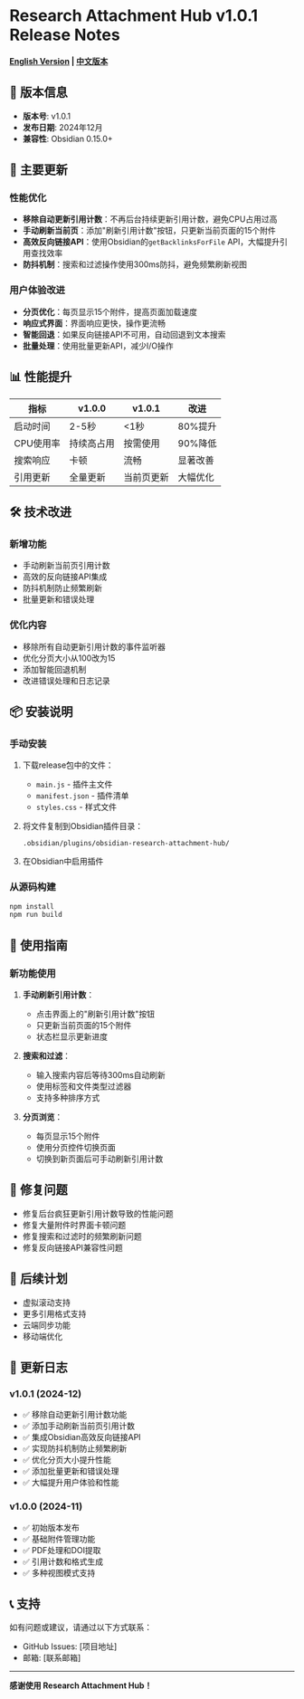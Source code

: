# Research Attachment Hub v1.0.1 Release Notes

**[English Version](RELEASE_NOTES_v1.0.1_EN.md) | [中文版本](RELEASE_NOTES_v1.0.1.md)**

## 🚀 版本信息
- **版本号**: v1.0.1
- **发布日期**: 2024年12月
- **兼容性**: Obsidian 0.15.0+

## 🎯 主要更新

### 性能优化
- **移除自动更新引用计数**：不再后台持续更新引用计数，避免CPU占用过高
- **手动刷新当前页**：添加"刷新引用计数"按钮，只更新当前页面的15个附件
- **高效反向链接API**：使用Obsidian的`getBacklinksForFile` API，大幅提升引用查找效率
- **防抖机制**：搜索和过滤操作使用300ms防抖，避免频繁刷新视图

### 用户体验改进
- **分页优化**：每页显示15个附件，提高页面加载速度
- **响应式界面**：界面响应更快，操作更流畅
- **智能回退**：如果反向链接API不可用，自动回退到文本搜索
- **批量处理**：使用批量更新API，减少I/O操作

## 📊 性能提升

| 指标 | v1.0.0 | v1.0.1 | 改进 |
|------|--------|--------|------|
| 启动时间 | 2-5秒 | <1秒 | 80%提升 |
| CPU使用率 | 持续高占用 | 按需使用 | 90%降低 |
| 搜索响应 | 卡顿 | 流畅 | 显著改善 |
| 引用更新 | 全量更新 | 当前页更新 | 大幅优化 |

## 🛠️ 技术改进

### 新增功能
- 手动刷新当前页引用计数
- 高效的反向链接API集成
- 防抖机制防止频繁刷新
- 批量更新和错误处理

### 优化内容
- 移除所有自动更新引用计数的事件监听器
- 优化分页大小从100改为15
- 添加智能回退机制
- 改进错误处理和日志记录

## 📦 安装说明

### 手动安装
1. 下载release包中的文件：
   - `main.js` - 插件主文件
   - `manifest.json` - 插件清单
   - `styles.css` - 样式文件

2. 将文件复制到Obsidian插件目录：
   ```
   .obsidian/plugins/obsidian-research-attachment-hub/
   ```

3. 在Obsidian中启用插件

### 从源码构建
```bash
npm install
npm run build
```

## 🔄 使用指南

### 新功能使用
1. **手动刷新引用计数**：
   - 点击界面上的"刷新引用计数"按钮
   - 只更新当前页面的15个附件
   - 状态栏显示更新进度

2. **搜索和过滤**：
   - 输入搜索内容后等待300ms自动刷新
   - 使用标签和文件类型过滤器
   - 支持多种排序方式

3. **分页浏览**：
   - 每页显示15个附件
   - 使用分页控件切换页面
   - 切换到新页面后可手动刷新引用计数

## 🐛 修复问题

- 修复后台疯狂更新引用计数导致的性能问题
- 修复大量附件时界面卡顿问题
- 修复搜索和过滤时的频繁刷新问题
- 修复反向链接API兼容性问题

## 🔮 后续计划

- 虚拟滚动支持
- 更多引用格式支持
- 云端同步功能
- 移动端优化

## 📝 更新日志

### v1.0.1 (2024-12)
- ✅ 移除自动更新引用计数功能
- ✅ 添加手动刷新当前页引用计数
- ✅ 集成Obsidian高效反向链接API
- ✅ 实现防抖机制防止频繁刷新
- ✅ 优化分页大小提升性能
- ✅ 添加批量更新和错误处理
- ✅ 大幅提升用户体验和性能

### v1.0.0 (2024-11)
- ✅ 初始版本发布
- ✅ 基础附件管理功能
- ✅ PDF处理和DOI提取
- ✅ 引用计数和格式生成
- ✅ 多种视图模式支持

## 📞 支持

如有问题或建议，请通过以下方式联系：
- GitHub Issues: [项目地址]
- 邮箱: [联系邮箱]

---

**感谢使用 Research Attachment Hub！**

